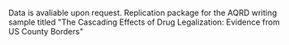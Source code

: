 Data is avaliable upon request. Replication package for the AQRD writing sample titled "The Cascading Effects of Drug Legalization: Evidence from US County Borders"
